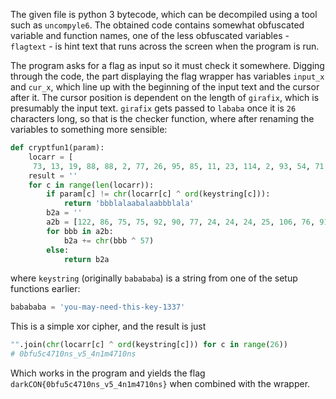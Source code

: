 The given file is python 3 bytecode, which can be decompiled using a tool such as `uncompyle6`. The obtained code contains somewhat obfuscated variable and function names, one of the less obfuscated variables - `flagtext` - is hint text that runs across the screen when the program is run.

The program asks for a flag as input so it must check it somewhere. Digging through the code, the part displaying the flag wrapper has variables `input_x` and `cur_x`, which line up with the beginning of the input text and the cursor after it. The cursor position is dependent on the length of `girafix`, which is presumably the input text. `girafix` gets passed to `lababa` once it is `26` characters long, so that is the checker function, where after renaming the variables to something more sensible:

```python 3
def cryptfun1(param):
    locarr = [
     73, 13, 19, 88, 88, 2, 77, 26, 95, 85, 11, 23, 114, 2, 93, 54, 71, 67, 90, 8, 77, 26, 0, 3, 93, 68]
    result = ''
    for c in range(len(locarr)):
        if param[c] != chr(locarr[c] ^ ord(keystring[c])):
            return 'bbblalaabalaabbblala'
        b2a = ''
        a2b = [122, 86, 75, 75, 92, 90, 77, 24, 24, 24, 25, 106, 76, 91, 84, 80, 77, 25, 77, 81, 92, 25, 92, 87, 77, 80, 75, 92, 25, 74, 77, 75, 80, 87, 94, 25, 88, 74, 25, 95, 85, 88, 94]
        for bbb in a2b:
            b2a += chr(bbb ^ 57)
        else:
            return b2a
```

where `keystring` (originally `babababa`) is a string from one of the setup functions earlier:

```python 3
babababa = 'you-may-need-this-key-1337'
```

This is a simple xor cipher, and the result is just

```python 3
"".join(chr(locarr[c] ^ ord(keystring[c])) for c in range(26))
# 0bfu5c4710ns_v5_4n1m4710ns
```

Which works in the program and yields the flag `darkCON{0bfu5c4710ns_v5_4n1m4710ns}` when combined with the wrapper.

